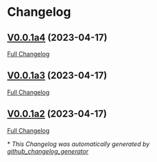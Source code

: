 # Changelog

## [V0.0.1a4](https://github.com/OpenVoiceOS/ovos-vad-plugin-precise/tree/V0.0.1a4) (2023-04-17)

[Full Changelog](https://github.com/OpenVoiceOS/ovos-vad-plugin-precise/compare/V0.0.1a3...V0.0.1a4)

## [V0.0.1a3](https://github.com/OpenVoiceOS/ovos-vad-plugin-precise/tree/V0.0.1a3) (2023-04-17)

[Full Changelog](https://github.com/OpenVoiceOS/ovos-vad-plugin-precise/compare/V0.0.1a2...V0.0.1a3)

## [V0.0.1a2](https://github.com/OpenVoiceOS/ovos-vad-plugin-precise/tree/V0.0.1a2) (2023-04-17)

[Full Changelog](https://github.com/OpenVoiceOS/ovos-vad-plugin-precise/compare/b685d6f41cc8ca73ffca89e6bf747d49822f787e...V0.0.1a2)



\* *This Changelog was automatically generated by [github_changelog_generator](https://github.com/github-changelog-generator/github-changelog-generator)*
